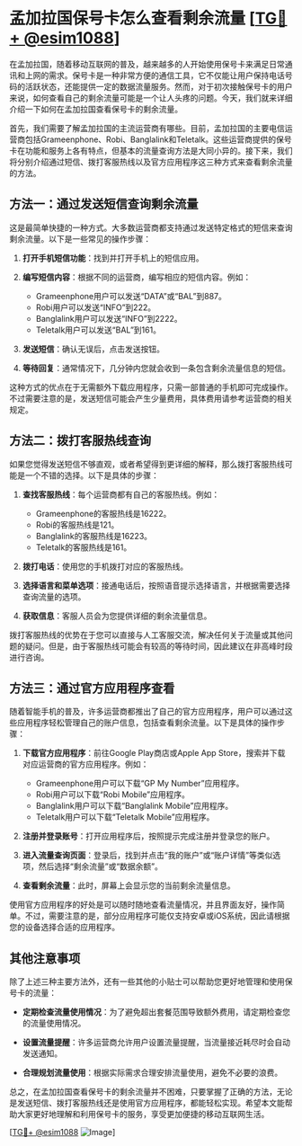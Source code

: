 # 孟加拉国保号卡怎么查看剩余流量 [[TG💪+ @esim1088](https://t.me/s/esim1088)]

在孟加拉国，随着移动互联网的普及，越来越多的人开始使用保号卡来满足日常通讯和上网的需求。保号卡是一种非常方便的通信工具，它不仅能让用户保持电话号码的活跃状态，还能提供一定的数据流量服务。然而，对于初次接触保号卡的用户来说，如何查看自己的剩余流量可能是一个让人头疼的问题。今天，我们就来详细介绍一下如何在孟加拉国查看保号卡的剩余流量。

首先，我们需要了解孟加拉国的主流运营商有哪些。目前，孟加拉国的主要电信运营商包括Grameenphone、Robi、Banglalink和Teletalk。这些运营商提供的保号卡在功能和服务上各有特点，但基本的流量查询方法是大同小异的。接下来，我们将分别介绍通过短信、拨打客服热线以及官方应用程序这三种方式来查看剩余流量的方法。

## 方法一：通过发送短信查询剩余流量

这是最简单快捷的一种方式。大多数运营商都支持通过发送特定格式的短信来查询剩余流量。以下是一些常见的操作步骤：

1. **打开手机短信功能**：找到并打开手机上的短信应用。
   
2. **编写短信内容**：根据不同的运营商，编写相应的短信内容。例如：
   - Grameenphone用户可以发送“DATA”或“BAL”到887。
   - Robi用户可以发送“INFO”到222。
   - Banglalink用户可以发送“INFO”到2222。
   - Teletalk用户可以发送“BAL”到161。

3. **发送短信**：确认无误后，点击发送按钮。

4. **等待回复**：通常情况下，几分钟内您就会收到一条包含剩余流量信息的短信。

这种方式的优点在于无需额外下载应用程序，只需一部普通的手机即可完成操作。不过需要注意的是，发送短信可能会产生少量费用，具体费用请参考运营商的相关规定。

## 方法二：拨打客服热线查询

如果您觉得发送短信不够直观，或者希望得到更详细的解释，那么拨打客服热线可能是一个不错的选择。以下是具体的步骤：

1. **查找客服热线**：每个运营商都有自己的客服热线。例如：
   - Grameenphone的客服热线是16222。
   - Robi的客服热线是121。
   - Banglalink的客服热线是16223。
   - Teletalk的客服热线是161。

2. **拨打电话**：使用您的手机拨打对应的客服热线。

3. **选择语言和菜单选项**：接通电话后，按照语音提示选择语言，并根据需要选择查询流量的选项。

4. **获取信息**：客服人员会为您提供详细的剩余流量信息。

拨打客服热线的优势在于您可以直接与人工客服交流，解决任何关于流量或其他问题的疑问。但是，由于客服热线可能会有较高的等待时间，因此建议在非高峰时段进行咨询。

## 方法三：通过官方应用程序查看

随着智能手机的普及，许多运营商都推出了自己的官方应用程序，用户可以通过这些应用程序轻松管理自己的账户信息，包括查看剩余流量。以下是具体的操作步骤：

1. **下载官方应用程序**：前往Google Play商店或Apple App Store，搜索并下载对应运营商的官方应用程序。例如：
   - Grameenphone用户可以下载“GP My Number”应用程序。
   - Robi用户可以下载“Robi Mobile”应用程序。
   - Banglalink用户可以下载“Banglalink Mobile”应用程序。
   - Teletalk用户可以下载“Teletalk Mobile”应用程序。

2. **注册并登录账号**：打开应用程序后，按照提示完成注册并登录您的账户。

3. **进入流量查询页面**：登录后，找到并点击“我的账户”或“账户详情”等类似选项，然后选择“剩余流量”或“数据余额”。

4. **查看剩余流量**：此时，屏幕上会显示您的当前剩余流量信息。

使用官方应用程序的好处是可以随时随地查看流量情况，并且界面友好，操作简单。不过，需要注意的是，部分应用程序可能仅支持安卓或iOS系统，因此请根据您的设备选择合适的应用程序。

## 其他注意事项

除了上述三种主要方法外，还有一些其他的小贴士可以帮助您更好地管理和使用保号卡的流量：

- **定期检查流量使用情况**：为了避免超出套餐范围导致额外费用，请定期检查您的流量使用情况。
  
- **设置流量提醒**：许多运营商允许用户设置流量提醒，当流量接近耗尽时会自动发送通知。

- **合理规划流量使用**：根据实际需求合理安排流量使用，避免不必要的浪费。

总之，在孟加拉国查看保号卡的剩余流量并不困难，只要掌握了正确的方法，无论是发送短信、拨打客服热线还是使用官方应用程序，都能轻松实现。希望本文能帮助大家更好地理解和利用保号卡的服务，享受更加便捷的移动互联网生活。

[[TG💪+ @esim1088](https://t.me/s/esim1088) ![Image](https://i.postimg.cc/4NQfJmqS/Snipaste-2025-05-13-00-14-12.png)]